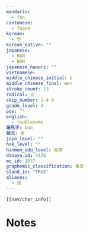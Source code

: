```yaml
---
mandarin:
  - fán
cantonese:
  - faan4
korean:
  - 번
korean_native: ""
japanese:
  - HAN
  - BON
japanese_nanori: ""
vietnamese:
middle_chinese_initial: b
middle_chinese_final: ʉɐn
stroke_count: 13
radical: 火
skip_number: 1-4-9
grade_level: 4
pos: ""
english:
  - toublesome
羅馬字: bon
韓文: 본
joyo_level: ""
hsk_level: ""
hanmun_edu_level: 高等
danayo_id: 4176
mc_id: 1037
graphemic_classification: 會意
stand_in: "TRUE"
aliases:
  - 烦
---
```

```meta-bind-embed
[[nav/char_info]]
```

# Notes
